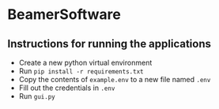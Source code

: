 # BeamerSoftware


## Instructions for running the applications
- Create a new python virtual environment
- Run `pip install -r requirements.txt`
- Copy the contents of `example.env` to a new file named `.env`
- Fill out the credentials in `.env`
- Run `gui.py`
